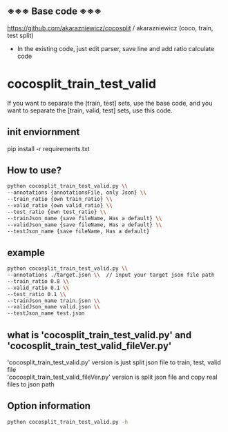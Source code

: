 
## ※※※ Base code ※※※
https://github.com/akarazniewicz/cocosplit / akarazniewicz 
(coco, train, test split)

- In the existing code, just edit parser, save line and add ratio calculate code


# cocosplit_train_test_valid
If you want to separate the [train, test] sets, use the base code,
and you want to separate the [train, valid, test] sets, use this code.

## init enviornment
pip install -r requirements.txt


## How to use?
```bash
python cocosplit_train_test_valid.py \\  
--annotations {annotationsFile, only Json} \\  
--train_ratio {own train_ratio} \\  
--valid_ratio {own valid_ratio} \\  
--test_ratio {own test_ratio} \\  
--trainJson_name {save fileName, Has a default} \\  
--validJson_name {save fileName, Has a default} \\  
--testJson_name {save fileName, Has a default}  
```

## example
```bash
python cocosplit_train_test_valid.py \\  
--annotations ./target.json \\  // input your target json file path
--train_ratio 0.8 \\  
--valid_ratio 0.1 \\  
--test_ratio 0.1 \\  
--trainJson_name train.json \\  
--validJson_name valid.json \\  
--testJson_name test.json  
```

## what is 'cocosplit_train_test_valid.py' and 'cocosplit_train_test_valid_fileVer.py'
'cocosplit_train_test_valid.py' version is just split json file to train, test, valid file  
'cocosplit_train_test_valid_fileVer.py' version is split json file and copy real files to json path

## Option information
```bash
python cocosplit_train_test_valid.py -h
```

